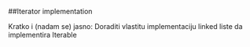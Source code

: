 ##Iterator implementation

Kratko i (nadam se) jasno:
Doraditi vlastitu implementaciju linked liste da implementira Iterable<Object>